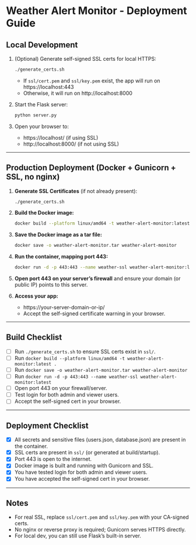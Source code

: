 # Weather Alert Monitor - Deployment Guide

## Local Development

1. (Optional) Generate self-signed SSL certs for local HTTPS:
   ```sh
   ./generate_certs.sh
   ```
   - If `ssl/cert.pem` and `ssl/key.pem` exist, the app will run on https://localhost:443
   - Otherwise, it will run on http://localhost:8000

2. Start the Flask server:
   ```sh
   python server.py
   ```

3. Open your browser to:
   - https://localhost/ (if using SSL)
   - http://localhost:8000/ (if not using SSL)

---

## Production Deployment (Docker + Gunicorn + SSL, no nginx)

1. **Generate SSL Certificates** (if not already present):
   ```sh
   ./generate_certs.sh
   ```

2. **Build the Docker image:**
   ```sh
   docker build --platform linux/amd64 -t weather-alert-monitor:latest .
   ```

3. **Save the Docker image as a tar file:**
   ```sh
   docker save -o weather-alert-monitor.tar weather-alert-monitor
   ```

4. **Run the container, mapping port 443:**
   ```sh
   docker run -d -p 443:443 --name weather-ssl weather-alert-monitor:latest
   ```

5. **Open port 443 on your server’s firewall** and ensure your domain (or public IP) points to this server.

6. **Access your app:**
   - https://your-server-domain-or-ip/
   - Accept the self-signed certificate warning in your browser.

---

## Build Checklist

- [ ] Run `./generate_certs.sh` to ensure SSL certs exist in `ssl/`.
- [ ] Run `docker build --platform linux/amd64 -t weather-alert-monitor:latest .`
- [ ] Run `docker save -o weather-alert-monitor.tar weather-alert-monitor`
- [ ] Run `docker run -d -p 443:443 --name weather-ssl weather-alert-monitor:latest`
- [ ] Open port 443 on your firewall/server.
- [ ] Test login for both admin and viewer users.
- [ ] Accept the self-signed cert in your browser.

---

## Deployment Checklist

- [x] All secrets and sensitive files (users.json, database.json) are present in the container.
- [x] SSL certs are present in `ssl/` (or generated at build/startup).
- [x] Port 443 is open to the internet.
- [x] Docker image is built and running with Gunicorn and SSL.
- [x] You have tested login for both admin and viewer users.
- [x] You have accepted the self-signed cert in your browser.

---

## Notes
- For real SSL, replace `ssl/cert.pem` and `ssl/key.pem` with your CA-signed certs.
- No nginx or reverse proxy is required; Gunicorn serves HTTPS directly.
- For local dev, you can still use Flask’s built-in server.
